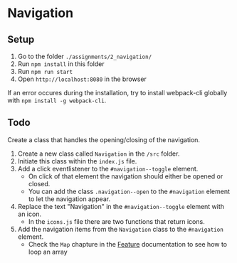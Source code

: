 # Navigation

## Setup

1. Go to the folder `./assignments/2_navigation/`
2. Run `npm install` in this folder
3. Run `npm run start`
4. Open `http://localhost:8080` in the browser

If an error occures during the installation, try to install webpack-cli globally with `npm install -g webpack-cli`.

## Todo

Create a class that handles the opening/closing of the navigation.

1. Create a new class called `Navigation` in the `/src` folder.
2. Initiate this class within the `index.js` file.
3. Add a click eventlistener to the `#navigation--toggle` element.
    - On click of that element the navigation should either be opened or closed.
    - You can add the class `.navigation--open` to the `#navigation` element to let the navigation appear.
4. Replace the text "Navigation" in the `#navigation--toggle` element with an icon.
    - In the `icons.js` file there are two functions that return icons.
5. Add the navigation items from the `Navigation` class to the `#navigation` element.
    - Check the `Map` chapture in the [Feature](../Features.md#map) documentation to see how to loop an array
    